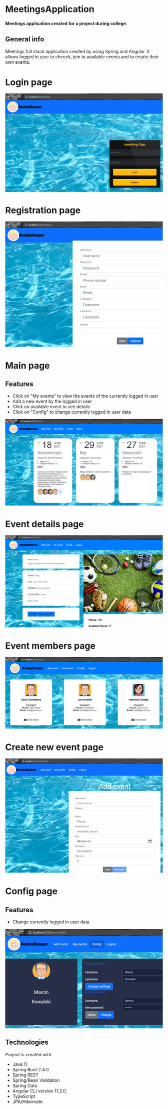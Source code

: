 # MeetingsApplication
#### Meetings application created for a project during college.

## General info
Meetings full stack application created by using Spring and Angular. It allows logged in user to chceck, join to available events and to create their own events.

# Login page
<img src = "https://github.com/lukaszj9800/MeetingsApplication/blob/main/images/login_page.png" />

# Registration page
<img src = "https://github.com/lukaszj9800/MeetingsApplication/blob/main/images/registration_page.png" />

# Main page
## Features
* Click on "My events" to view the events of the currently logged in user
* Add a new event by the logged in user
* Click on available event to see details
* Click on "Config" to change currently logged in user data
<img src = "https://github.com/lukaszj9800/MeetingsApplication/blob/main/images/main_page.png" />

# Event details page
<img src = "https://github.com/lukaszj9800/MeetingsApplication/blob/main/images/events_details_page.png" />

# Event members page
<img src = "https://github.com/lukaszj9800/MeetingsApplication/blob/main/images/events_members_page.png" />

# Create new event page
<img src = "https://github.com/lukaszj9800/MeetingsApplication/blob/main/images/create_event_page.png" />

# Config page
## Features
* Change currently logged in user data
<img src = "https://github.com/lukaszj9800/MeetingsApplication/blob/main/images/user_config_page.png" />
	
## Technologies
Project is created with:
* Java 11
* Spring Boot 2.4.0
* Spring REST
* Spring/Bean Validation
* Spring Data
* Angular CLI version 11.2.0.
* TypeScript
* JPA/Hibernate
